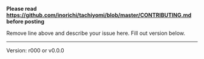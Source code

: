 **Please read https://github.com/inorichi/tachiyomi/blob/master/CONTRIBUTING.md before posting**

Remove line above and describe your issue here. Fill out version below.

---
Version: r000 or v0.0.0
